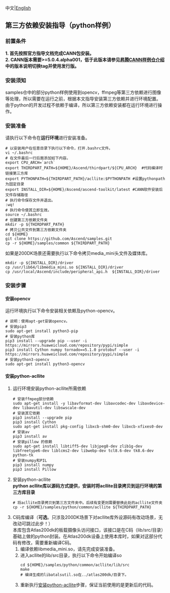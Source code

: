 中文|[English](README.md)

## 第三方依赖安装指导（python样例）

### 前置条件
**1. 首先按照官方指导文档完成CANN包安装。**      
**2. CANN版本需要>=5.0.4.alpha001，低于此版本请参见[昇腾CANN样例仓介绍](https://github.com/Ascend/samples/tree/master)中的版本说明切换tag并使用发行版。** 

### 安装须知
samples仓中的部分python样例使用到opencv，ffmpeg等第三方依赖进行图像等处理，所以需要在运行之前，根据本文指导安装第三方依赖并进行环境配置。 
由于python的开发过程不依赖于编译，所以第三方依赖安装都在运行环境进行操作。 

### 安装准备 
请执行以下命令在**运行环境**进行安装准备。
  ```
  # 以安装用户在任意目录下执行以下命令，打开.bashrc文件。
  vi ~/.bashrc  
  # 在文件最后一行后面添加如下内容。
  export CPU_ARCH=`arch`
  export THIRDPART_PATH=${HOME}/Ascend/thirdpart/${CPU_ARCH}  #代码编译时链接第三方库
  export PYTHONPATH=${THIRDPART_PATH}/acllite:$PYTHONPATH #设置pythonpath为固定目录
  export INSTALL_DIR=${HOME}/Ascend/ascend-toolkit/latest #CANN软件安装后文件存储路径
  # 执行命令保存文件并退出。
  :wq!  
  # 执行命令使其立即生效。 
  source ~/.bashrc 
  # 创建第三方依赖文件夹
  mkdir -p ${THIRDPART_PATH}
  # 拷贝公共文件到第三方依赖文件夹
  cd ${HOME}     
  git clone https://github.com/Ascend/samples.git
  cp -r ${HOME}/samples/common ${THIRDPART_PATH}
  ```  
如果是200DK场景还需要执行以下命令拷贝media_mini头文件及媒体库。
  ```
  mkdir -p ${INSTALL_DIR}/driver
  cp /usr/lib64/libmedia_mini.so ${INSTALL_DIR}/driver
  cp /usr/local/Ascend/include/peripheral_api.h  ${INSTALL_DIR}/driver
  ```

### 安装步骤
#### 安装opencv
运行环境执行以下命令安装相关依赖及python-opencv。   
  ```
  # 说明：使用apt-get安装opencv。
  # 安装pip3
  sudo apt-get install python3-pip
  # 安装python库
  pip3 install --upgrade pip --user -i https://mirrors.huaweicloud.com/repository/pypi/simple
  pip3 install Cython numpy tornado==5.1.0 protobuf --user -i https://mirrors.huaweicloud.com/repository/pypi/simple
  # 安装python3-opencv
  sudo apt-get install python3-opencv
  ```
#### 安装python-acllite
1. 运行环境安装python-acllite所需依赖
   ```
   # 安装ffmpeg部分依赖
   sudo apt-get install -y libavformat-dev libavcodec-dev libavdevice-dev libavutil-dev libswscale-dev 
   # 安装其它依赖
   pip3 install --upgrade pip
   pip3 install Cython
   sudo apt-get install pkg-config libxcb-shm0-dev libxcb-xfixes0-dev
   # 安装av
   pip3 install av
   # 安装pillow 的依赖
   sudo apt-get install libtiff5-dev libjpeg8-dev zlib1g-dev libfreetype6-dev liblcms2-dev libwebp-dev tcl8.6-dev tk8.6-dev python-tk
   # 安装numpy和PIL
   pip3 install numpy
   pip3 install Pillow
   ```
2. <a name="step_2"></a>安装python-acllite     
   **python acllite库以源码方式提供，安装时将acllite目录拷贝到运行环境的第三方库目录**
   ```
   # 将acllite目录拷贝到第三方文件夹中。后续有变更则需要替换此处的acllite文件夹
   cp -r ${HOME}/samples/python/common/acllite ${THIRDPART_PATH}
   ```
3. C码库编译（**可选**。只涉及200DK场景下对acllite库外设源码有改动场景，无改动可跳过此步！）       
   本库包含Atlas200dk的板载摄像头访问接口，该接口是在C码（lib/src/目录）基础上做的python封装。在Atlas200dk设备上使用本库时，如果对这部分代码有修改，需要重新编译C码。
   1. 编译依赖libmedia_mini.so，请先完成安装准备。
   2. 进入acllite的lib/src目录，执行以下命令开始编译so
      ```
      cd ${HOME}/samples/python/common/acllite/lib/src
      make 
      # 编译生成的libatalsutil.so在../atlas200dk/目录下。  
      ```
    3. 重新执行[安装python-acllite](#step_2)步骤，保证当前使用的是更新后的代码。
